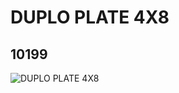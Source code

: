 # DUPLO PLATE 4X8
## 10199
![DUPLO PLATE 4X8](https://lc-www-live-s.legocdn.com/media/bricks/5/2/6016280.jpg)